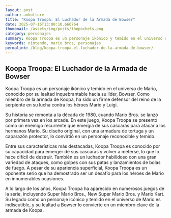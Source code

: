 ```yaml
--- 
layout: post 
author: ankolture 
title: "Koopa Troopa: El Luchador de la Armada de Bowser"
date: 2025-07-16T13:00:10.666764 
thumbnail: /assets/img/posts/thepockets.png
category: personajes 
summary: Koopa Troopa es un personaje ikónico y temido en el universo de Mario, conocido por su lealtad inquebrantable hacia su líder, Bowser. Como miembro de...
keywords: nintendo, mario bros, personajes 
permalink: /blog/koopa-troopa-el-luchador-de-la-armada-de-bowser/ 
--- 
```


## Koopa Troopa: El Luchador de la Armada de Bowser

Koopa Troopa es un personaje ikónico y temido en el universo de Mario, conocido por su lealtad inquebrantable hacia su líder, Bowser. Como miembro de la armada de Koopa, ha sido un firme defensor del reino de la serpiente en su lucha contra los héroes Mario y Luigi.

Su historia se remonta a la década de 1980, cuando Mario Bros. se lanzó por primera vez en los arcade. En este juego, Koopa Troopa se presentó como un enemigo recurrente que emergía de sus cascaras para atacar a los hermanos Mario. Su diseño original, con una armadura de tortuga y un caparazón protector, lo convirtió en un personaje reconocible y temido.

Entre sus características más destacadas, Koopa Troopa es conocido por su capacidad para emerger de sus cascaras y volver a meterse, lo que lo hace difícil de destruir. También es un luchador habilidoso con una gran variedad de ataques, como golpes con sus patas y lanzamientos de bolas de fuego. A pesar de su apariencia superficial, Koopa Troopa es un oponente serio que ha demostrado ser un desafío para los héroes de Mario en innumerables ocasiones.

A lo largo de los años, Koopa Troopa ha aparecido en numerosos juegos de la serie, incluyendo Super Mario Bros., New Super Mario Bros. y Mario Kart. Su legado como un personaje icónico y temido en el universo de Mario es indiscutible, y su lealtad a Bowser lo convierte en un miembro clave de la armada de Koopa.

